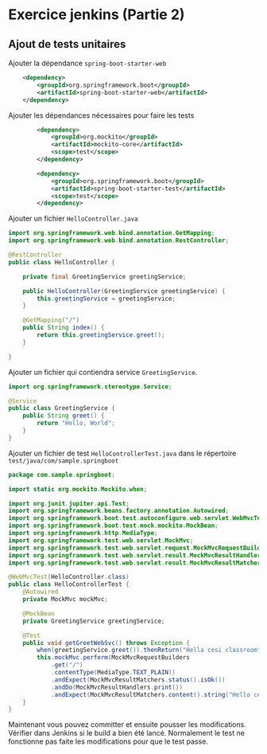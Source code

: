 # Exercice jenkins (Partie 2)
## Ajout de tests unitaires
Ajouter la dépendance ```spring-boot-starter-web```
```xml
    <dependency>
		<groupId>org.springframework.boot</groupId>
		<artifactId>spring-boot-starter-web</artifactId>
	</dependency>
```

Ajouter les dépendances nécessaires pour faire les tests
```xml
		<dependency>
  			<groupId>org.mockito</groupId>
  			<artifactId>mockito-core</artifactId>
		  	<scope>test</scope>
		</dependency>

		<dependency>
			<groupId>org.springframework.boot</groupId>
			<artifactId>spring-boot-starter-test</artifactId>
			<scope>test</scope>
		</dependency>
```

Ajouter un fichier ```HelloController.java```
```java
import org.springframework.web.bind.annotation.GetMapping;
import org.springframework.web.bind.annotation.RestController;

@RestController
public class HelloController {

	private final GreetingService greetingService;

	public HelloController(GreetingService greetingService) {
		this.greetingService = greetingService;
	}

	@GetMapping("/")
	public String index() {
		return this.greetingService.greet();
	}

}
```

Ajouter un fichier qui contiendra service ```GreetingService```.
```java
import org.springframework.stereotype.Service;

@Service
public class GreetingService {
    public String greet() {
		return "Hello, World";
	}
}
```

Ajouter un fichier de test ```HelloControllerTest.java```  dans le répertoire ```test/java/com/sample.springboot```
```Java
package com.sample.springboot;

import static org.mockito.Mockito.when;

import org.junit.jupiter.api.Test;
import org.springframework.beans.factory.annotation.Autowired;
import org.springframework.boot.test.autoconfigure.web.servlet.WebMvcTest;
import org.springframework.boot.test.mock.mockito.MockBean;
import org.springframework.http.MediaType;
import org.springframework.test.web.servlet.MockMvc;
import org.springframework.test.web.servlet.request.MockMvcRequestBuilders;
import org.springframework.test.web.servlet.result.MockMvcResultHandlers;
import org.springframework.test.web.servlet.result.MockMvcResultMatchers;

@WebMvcTest(HelloController.class)
public class HelloControllerTest {
    @Autowired
    private MockMvc mockMvc;

    @MockBean
    private GreetingService greetingService;

    @Test
    public void getGreetWebSvc() throws Exception {
        when(greetingService.greet()).thenReturn("Hella cesi classroom");    
        this.mockMvc.perform(MockMvcRequestBuilders
            .get("/")
            .contentType(MediaType.TEXT_PLAIN))
            .andExpect(MockMvcResultMatchers.status().isOk())
            .andDo(MockMvcResultHandlers.print())
            .andExpect(MockMvcResultMatchers.content().string("Hello cesi classroom"));
    }
}

```
Maintenant vous pouvez committer et ensuite pousser les modifications. Vérifier dans Jenkins si le build a bien été lancé. Normalement le test ne fonctionne pas faite les modifications pour que le test passe.

